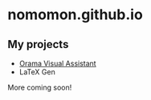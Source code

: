# nomomon.github.io
## My projects
* [Orama Visual Assistant](https://nomomon.github.io/OramaVA/)
* LaTeX Gen

More coming soon!
